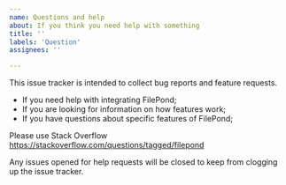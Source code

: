 ```yaml
---
name: Questions and help
about: If you think you need help with something
title: ''
labels: 'Question'
assignees: ''

---
```

This issue tracker is intended to collect bug reports and feature requests.

- If you need help with integrating FilePond;
- If you are looking for information on how features work;
- If you have questions about specific features of FilePond;

Please use Stack Overflow https://stackoverflow.com/questions/tagged/filepond

Any issues opened for help requests will be closed to keep from clogging up the issue tracker.
